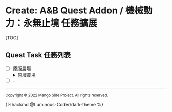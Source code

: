 # Create: A&B Quest Addon / 機械動力：永無止境 任務擴展

[TOC]

## Quest Task 任務列表

- [ ] 原版農場
    <details>
    <summary>原版農場</summary>
    - [ ] 地表植物
        - [ ] 竹子
        - [ ] 仙人掌
        - [ ] 可可豆
        - [ ] 甘蔗
        - [ ] 甜莓
        - [ ] 藤蔓
    - [ ] 耕地作物
        - [ ] 甜菜根
        - [ ] 胡蘿蔔
        - [ ] 西瓜
        - [ ] 馬鈴薯
        - [ ] 南瓜
        - [ ] 小麥
    - [ ] 水下植物
        - [ ] 海帶
    - [ ] 終界植物
        - [ ] 歌萊果
    - [ ] 地獄植物
        - [ ] 蕈菇
        - [ ] 垂泣藤
        - [ ] 扭曲藤
        - [ ] 地獄疙瘩
        - [ ] 地獄芽
        - [ ] 蕈根
        - [ ] 菌絲石 
    - [ ] 偽植物
        - [ ] 珊瑚
        - [ ] 海鞘
        - [ ] 蘑菇
    - [ ] 其他
        - [ ] 草地
        - [ ] 菌絲土
        - [ ] ...
    </details>
- [ ] ...

---

<small>Copyright © 2022 Mango Side Project. All rights reserved.</small>

{%hackmd @Luminous-Coder/dark-theme %}
<!-- the theme made by Luminous-Coder -->